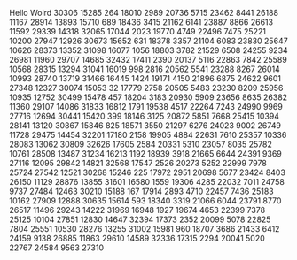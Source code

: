 Hello Wolrd
30306
15285
264
18010
2989
20736
5715
23462
8441
26188
11167
28914
13893
15710
689
18436
3415
21162
6141
23887
8866
26613
11592
29339
14318
32065
17044
2023
19770
4749
22496
7475
25221
10200
27947
12926
30673
15652
631
18378
3357
21104
6083
23830
25647
10626
28373
13352
31098
16077
1056
18803
3782
21529
6508
24255
9234
26981
11960
29707
14685
32432
17411
2390
20137
5116
22863
7842
25589
10568
28315
13294
31041
16019
998
2816
20562
5541
23288
8267
26014
10993
28740
13719
31466
16445
1424
19171
4150
21896
6875
24622
9601
27348
12327
30074
15053
32
17779
2758
20505
5483
23230
8209
25956
10935
12752
30499
15478
457
18204
3183
20930
5909
23656
8635
26382
11360
29107
14086
31833
16812
1791
19538
4517
22264
7243
24990
9969
27716
12694
30441
15420
399
18146
3125
20872
5851
7668
25415
10394
28141
13120
30867
15846
825
18571
3550
21297
6276
24023
9002
26749
11728
29475
14454
32201
17180
2158
19905
4884
22631
7610
25357
10336
28083
13062
30809
32626
17605
2584
20331
5310
23057
8035
25782
10761
28508
13487
31234
16213
1192
18939
3918
21665
6644
24391
9369
27116
12095
29842
14821
32568
17547
2526
20273
5252
22999
7978
25724
27542
12521
30268
15246
225
17972
2951
20698
5677
23424
8403
26150
11129
28876
13855
31601
16580
1559
19306
4285
22032
7011
24758
9737
27484
12463
30210
15188
167
17914
2893
4710
22457
7436
25183
10162
27909
12888
30635
15614
593
18340
3319
21066
6044
23791
8770
26517
11496
29243
14222
31969
16948
1927
19674
4653
22399
7378
25125
10104
27851
12830
14647
32394
17373
2352
20099
5078
22825
7804
25551
10530
28276
13255
31002
15981
960
18707
3686
21433
6412
24159
9138
26885
11863
29610
14589
32336
17315
2294
20041
5020
22767
24584
9563
27310
